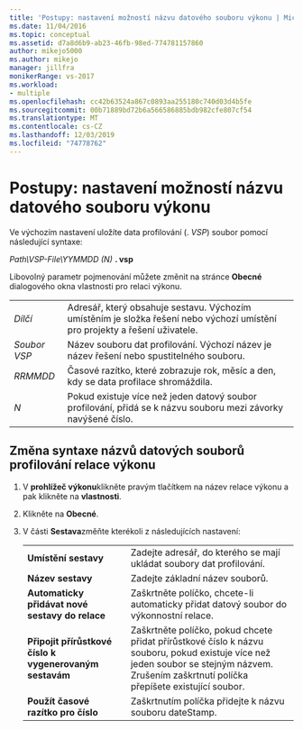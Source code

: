 ```yaml
---
title: 'Postupy: nastavení možností názvu datového souboru výkonu | Microsoft Docs'
ms.date: 11/04/2016
ms.topic: conceptual
ms.assetid: d7a8d6b9-ab23-46fb-98ed-774781157860
author: mikejo5000
ms.author: mikejo
manager: jillfra
monikerRange: vs-2017
ms.workload:
- multiple
ms.openlocfilehash: cc42b63524a867c0893aa255180c740d03d4b5fe
ms.sourcegitcommit: 00b71889bd72b6a566586885bdb982cfe807cf54
ms.translationtype: MT
ms.contentlocale: cs-CZ
ms.lasthandoff: 12/03/2019
ms.locfileid: "74778762"
---
```

# <a name="how-to-set-performance-data-file-name-options"></a>Postupy: nastavení možností názvu datového souboru výkonu

Ve výchozím nastavení uložíte data profilování (. *VSP*) soubor pomocí následující syntaxe:

*Path\VSP-File\YYMMDD (N)* **. vsp**

Libovolný parametr pojmenování můžete změnit na stránce **Obecné** dialogového okna vlastnosti pro relaci výkonu.

|||
|-|-|
|*Dílčí*|Adresář, který obsahuje sestavu. Výchozím umístěním je složka řešení nebo výchozí umístění pro projekty a řešení uživatele.|
|*Soubor VSP*|Název souboru dat profilování. Výchozí název je název řešení nebo spustitelného souboru.|
|*RRMMDD*|Časové razítko, které zobrazuje rok, měsíc a den, kdy se data profilace shromáždila.|
|*N*|Pokud existuje více než jeden datový soubor profilování, přidá se k názvu souboru mezi závorky navýšené číslo.|

## <a name="to-change-the-naming-syntax-of-the-profiling-data-files-of-a-performance-session"></a>Změna syntaxe názvů datových souborů profilování relace výkonu

1. V **prohlížeč výkonu**klikněte pravým tlačítkem na název relace výkonu a pak klikněte na **vlastnosti**.

2. Klikněte na **Obecné**.

3. V části **Sestava**změňte kterékoli z následujících nastavení:

    |||
    |-|-|
    |**Umístění sestavy**|Zadejte adresář, do kterého se mají ukládat soubory dat profilování.|
    |**Název sestavy**|Zadejte základní název souborů.|
    |**Automaticky přidávat nové sestavy do relace**|Zaškrtněte políčko, chcete-li automaticky přidat datový soubor do výkonnostní relace.|
    |**Připojit přírůstkové číslo k vygenerovaným sestavám**|Zaškrtněte políčko, pokud chcete přidat přírůstkové číslo k názvu souboru, pokud existuje více než jeden soubor se stejným názvem. Zrušením zaškrtnutí políčka přepíšete existující soubor.|
    |**Použít časové razítko pro číslo**|Zaškrtnutím políčka přidejte k názvu souboru dateStamp.|
